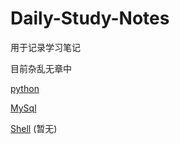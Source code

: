 # Daily-Study-Notes

用于记录学习笔记

目前杂乱无章中

[python](https://github.com/Yinwei-Yu/Daily-Study-Notes/blob/main/Python.md)

[MySql](https://github.com/Yinwei-Yu/Daily-Study-Notes/blob/main/MySql.md)

[Shell](https://github.com/Yinwei-Yu/Daily-Study-Notes/blob/main/Shell.md)   (暂无)
